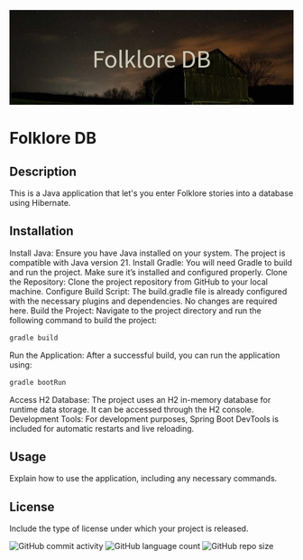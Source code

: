 ![Folklore DB banner](https://github.com/PlamMari/Folklore/blob/master/Folklore_DB%20(2).png)


# Folklore DB

## Description

This is a Java application that let's you enter Folklore stories into a database using Hibernate.

## Installation

Install Java: Ensure you have Java installed on your system. The project is compatible with Java version 21.
Install Gradle: You will need Gradle to build and run the project. Make sure it’s installed and configured properly.
Clone the Repository: Clone the project repository from GitHub to your local machine.
Configure Build Script: The build.gradle file is already configured with the necessary plugins and dependencies. No changes are required here.
Build the Project: Navigate to the project directory and run the following command to build the project:
```cmd
gradle build
```
Run the Application: After a successful build, you can run the application using:
```cmd
gradle bootRun
```
Access H2 Database: The project uses an H2 in-memory database for runtime data storage. It can be accessed through the H2 console.
Development Tools: For development purposes, Spring Boot DevTools is included for automatic restarts and live reloading.

## Usage

Explain how to use the application, including any necessary commands.

## License

Include the type of license under which your project is released.


![GitHub commit activity](https://img.shields.io/github/commit-activity/t/PlamMari/Folklore?style=for-the-badge&label=total%20commits&color=lavender)
![GitHub language count](https://img.shields.io/github/languages/count/PlamMari/Folklore?style=for-the-badge&color=lavender)
![GitHub repo size](https://img.shields.io/github/repo-size/PlamMari/Folklore?style=for-the-badge&color=lavender)



